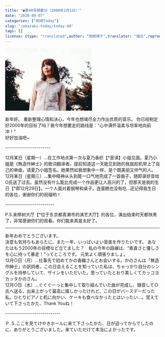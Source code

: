```yaml
---
title: "●第40号掲載分（2000年1月1日）"
date: "2020-09-07"
categories: ["岡崎Today"]
slug: "/okazaki-today/today-40"
tags: []
license: {type: "translated",author: "岡崎律子",translator: "貓总",reproduced-url: "http://www.ne.jp/asahi/okazaki/book/today/today40.html",reproduced-website: "岡崎律子Book"}
---
```


[![](./images/mer-ph1.jpg)](./images/mer-ph1.jpg)

新年好。
重新整理心情和决心，今年也想竭尽全力作出优质的音乐。 你已经制定好2000年的目标了吗？我今年想要走的路线是：“心中满怀温柔与坦率地向前冲！”  
好好加油吧~  

\-----------------------

12月某日（星期一）…在工作地点第一次与夏乃香织【*音译】小姐见面。夏乃小姐是《無造作紳士》的歌词翻译者。提前知道这一天能见到她的我就趁机带上了自己的单曲，请夏乃小姐签名。她果然如我想象中一样，是个既美丽又帅气的人。  
12月某日（星期三）…集中精神从头到尾一口气地完成了一首曲子，随即录好音给O氏送了过去。虽然没有什么能比完成一个作品更让人高兴的了，但那天是我的生日【*即12月29日】。一个人面对着钢琴和桌子，连蛋糕也没有吃…还记得我生日的各位，谢谢你们的祝福哟！  

\-------------------------


P.S.来榉树大厅【*位于东京都青濑市的演艺大厅】的各位，演出结束时天都快黑了，非常感谢你们的观看。你们能来真是太好了。

---

新年おめでとうございます。  
決意も気持ちもあらたに、また一年、いっぱいよい音楽を作りたいです。 あなたはもう2000年の目標など立てました？　私の今年の路線は、“素直さと優しさを心に持って暴走！”ってところです。 元気よく頑張りましょ。  
12月○日（月）…仕事先で初めてかの香織さんとお会いする。かのさんは「無造作紳士」の訳詞者。この日会えることを知っていた私は、ちゃっかり自分のシングルを持参していて、サインをいただいた。思っていたとおり美しくてカッコヨカッタかのさん。  
12月○日（水）…ぐぐぐーっと集中して取り組んでいた曲が完成し、録音してＯ氏へ送る。出来上がって最高に嬉しかったけれど、この日がバースデーだった私。ひとりピアノと机に向かい、ケーキも食べなかったとはいったい…。覚えていて下さったかた、Thank Youね！  

\----------------------------

Ｐ.Ｓ.ここを見てけやきホールに来て下さったかた、日が迫ってからでしたのに、ありがとうございました。来ていただけて本当によかったです。